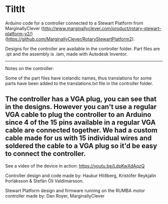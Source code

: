# TiltIt
Arduino code for a controller connected to a Stewart Platform from MarginallyClever (http://www.marginallyclever.com/product/rotary-stewart-platform-v2/) (https://github.com/MarginallyClever/RotaryStewartPlatform2).

Designs for the controller are available in the controller folder. Part files are .ipt and the assembly is .iam, made with Autodesk Inventor.

----------------------------------------
Notes on the controller:

Some of the part files have icelandic names, thus translations for some parts have been added to the translations.txt file in the controller folder.

The controller has a VGA plug, you can see that in the designs. However you can't use a regular VGA cable to plug the controller to an Arduino since 4 of the 15 pins available in a regular VGA cable are connected together. We had a custom cable made for us with 15 individual wires and soldered the cable to a VGA plug so it'd be easy to connect the controller.
----------------------------------------

See a video of the device in action: https://youtu.be/LdpKwXdAqzQ

Controller design and code made by:
Haukur Hlíðberg, Kristófer Reykjalín Þorláksson & Stefán Óli Valdimarsson.

Stewart Platform design and firmware running on the RUMBA motor controller made by:
Dan Royer, MarginallyClever
